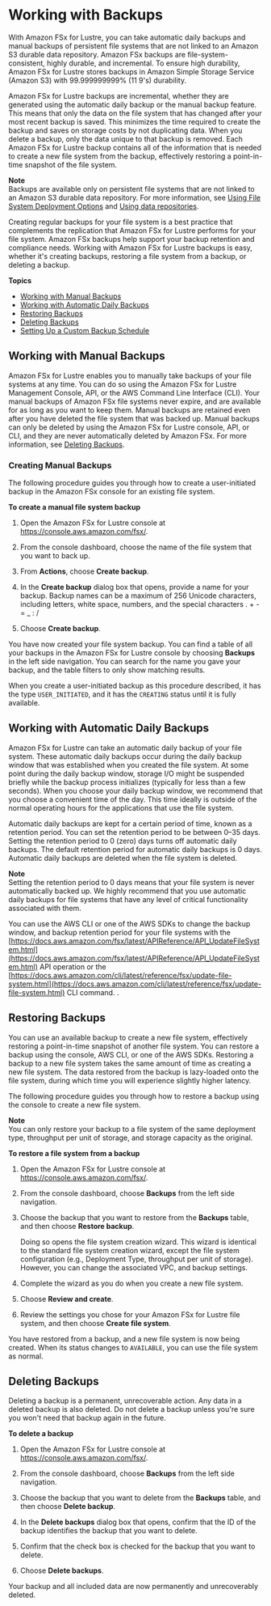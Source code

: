 # Working with Backups<a name="using-backups-fsx"></a>

With Amazon FSx for Lustre, you can take automatic daily backups and manual backups of persistent file systems that are not linked to an Amazon S3 durable data repository\. Amazon FSx backups are file\-system\-consistent, highly durable, and incremental\. To ensure high durability, Amazon FSx for Lustre stores backups in Amazon Simple Storage Service \(Amazon S3\) with 99\.999999999% \(11 9's\) durability\.

Amazon FSx for Lustre backups are incremental, whether they are generated using the automatic daily backup or the manual backup feature\. This means that only the data on the file system that has changed after your most recent backup is saved\. This minimizes the time required to create the backup and saves on storage costs by not duplicating data\. When you delete a backup, only the data unique to that backup is removed\. Each Amazon FSx for Lustre backup contains all of the information that is needed to create a new file system from the backup, effectively restoring a point\-in\-time snapshot of the file system\.

**Note**  
Backups are available only on persistent file systems that are not linked to an Amazon S3 durable data repository\. For more information, see [Using File System Deployment Options](using-fsx-lustre.md) and [Using data repositories](fsx-data-repositories.md)\.

Creating regular backups for your file system is a best practice that complements the replication that Amazon FSx for Lustre performs for your file system\. Amazon FSx backups help support your backup retention and compliance needs\. Working with Amazon FSx for Lustre backups is easy, whether it's creating backups, restoring a file system from a backup, or deleting a backup\.

**Topics**
+ [Working with Manual Backups](#manual-backups)
+ [Working with Automatic Daily Backups](#automatic-backups)
+ [Restoring Backups](#restoring-backups)
+ [Deleting Backups](#delete-backups)
+ [Setting Up a Custom Backup Schedule](custom-backup-schedule-fsx.md)

## Working with Manual Backups<a name="manual-backups"></a>

Amazon FSx for Lustre enables you to manually take backups of your file systems at any time\. You can do so using the Amazon FSx for Lustre Management Console, API, or the AWS Command Line Interface \(CLI\)\. Your manual backups of Amazon FSx file systems never expire, and are available for as long as you want to keep them\. Manual backups are retained even after you have deleted the file system that was backed up\. Manual backups can only be deleted by using the Amazon FSx for Lustre console, API, or CLI, and they are never automatically deleted by Amazon FSx\. For more information, see [Deleting Backups](#delete-backups)\.

### Creating Manual Backups<a name="creating-backups"></a>

The following procedure guides you through how to create a user\-initiated backup in the Amazon FSx console for an existing file system\.

**To create a manual file system backup**

1. Open the Amazon FSx for Lustre console at [https://console\.aws\.amazon\.com/fsx/](https://console.aws.amazon.com/fsx/)\.

1. From the console dashboard, choose the name of the file system that you want to back up\.

1. From **Actions**, choose **Create backup**\.

1. In the **Create backup** dialog box that opens, provide a name for your backup\. Backup names can be a maximum of 256 Unicode characters, including letters, white space, numbers, and the special characters \. \+ \- = \_ : /

1. Choose **Create backup**\.

You have now created your file system backup\. You can find a table of all your backups in the Amazon FSx for Lustre console by choosing **Backups** in the left side navigation\. You can search for the name you gave your backup, and the table filters to only show matching results\.

When you create a user\-initiated backup as this procedure described, it has the type `USER_INITIATED`, and it has the `CREATING` status until it is fully available\.

## Working with Automatic Daily Backups<a name="automatic-backups"></a>

Amazon FSx for Lustre can take an automatic daily backup of your file system\. These automatic daily backups occur during the daily backup window that was established when you created the file system\. At some point during the daily backup window, storage I/O might be suspended briefly while the backup process initializes \(typically for less than a few seconds\)\. When you choose your daily backup window, we recommend that you choose a convenient time of the day\. This time ideally is outside of the normal operating hours for the applications that use the file system\.

Automatic daily backups are kept for a certain period of time, known as a retention period\. You can set the retention period to be between 0–35 days\. Setting the retention period to 0 \(zero\) days turns off automatic daily backups\. The default retention period for automatic daily backups is 0 days\. Automatic daily backups are deleted when the file system is deleted\.

**Note**  
Setting the retention period to 0 days means that your file system is never automatically backed up\. We highly recommend that you use automatic daily backups for file systems that have any level of critical functionality associated with them\.

You can use the AWS CLI or one of the AWS SDKs to change the backup window, and backup retention period for your file systems with the [https://docs.aws.amazon.com/fsx/latest/APIReference/API_UpdateFileSystem.html](https://docs.aws.amazon.com/fsx/latest/APIReference/API_UpdateFileSystem.html) API operation or the [https://docs.aws.amazon.com/cli/latest/reference/fsx/update-file-system.html](https://docs.aws.amazon.com/cli/latest/reference/fsx/update-file-system.html) CLI command\. \.

## Restoring Backups<a name="restoring-backups"></a>

You can use an available backup to create a new file system, effectively restoring a point\-in\-time snapshot of another file system\. You can restore a backup using the console, AWS CLI, or one of the AWS SDKs\. Restoring a backup to a new file system takes the same amount of time as creating a new file system\. The data restored from the backup is lazy\-loaded onto the file system, during which time you will experience slightly higher latency\.

The following procedure guides you through how to restore a backup using the console to create a new file system\.

**Note**  
You can only restore your backup to a file system of the same deployment type, throughput per unit of storage, and storage capacity as the original\. 

**To restore a file system from a backup**

1. Open the Amazon FSx for Lustre console at [https://console\.aws\.amazon\.com/fsx/](https://console.aws.amazon.com/fsx/)\.

1. From the console dashboard, choose **Backups** from the left side navigation\.

1. Choose the backup that you want to restore from the **Backups** table, and then choose **Restore backup**\. 

   Doing so opens the file system creation wizard\. This wizard is identical to the standard file system creation wizard, except the file system configuration \(e\.g\., Deployment Type, throughput per unit of storage\)\. However, you can change the associated VPC, and backup settings\.

1. Complete the wizard as you do when you create a new file system\.

1. Choose **Review and create**\.

1. Review the settings you chose for your Amazon FSx for Lustre file system, and then choose **Create file system**\.

You have restored from a backup, and a new file system is now being created\. When its status changes to `AVAILABLE`, you can use the file system as normal\.

## Deleting Backups<a name="delete-backups"></a>

Deleting a backup is a permanent, unrecoverable action\. Any data in a deleted backup is also deleted\. Do not delete a backup unless you're sure you won't need that backup again in the future\.

**To delete a backup**

1. Open the Amazon FSx for Lustre console at [https://console\.aws\.amazon\.com/fsx/](https://console.aws.amazon.com/fsx/)\.

1. From the console dashboard, choose **Backups** from the left side navigation\.

1. Choose the backup that you want to delete from the **Backups** table, and then choose **Delete backup**\.

1. In the **Delete backups** dialog box that opens, confirm that the ID of the backup identifies the backup that you want to delete\.

1. Confirm that the check box is checked for the backup that you want to delete\.

1. Choose **Delete backups**\.

Your backup and all included data are now permanently and unrecoverably deleted\.
